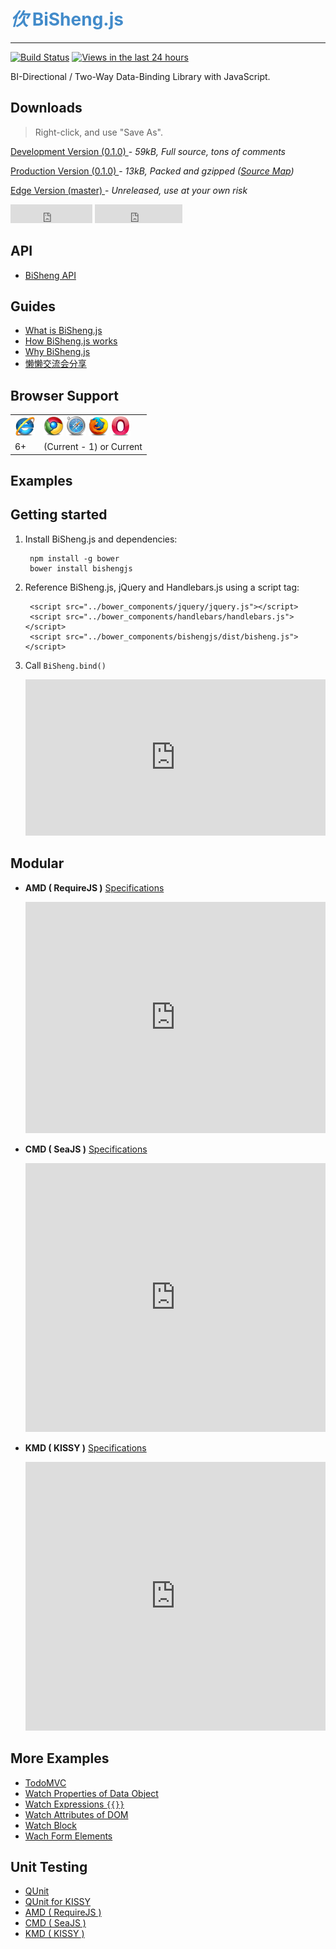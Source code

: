 <!-- 
# BiSheng.js 
---
-->
<h1 style="color: #428BCA; ">
    <i class="iconlogo">&#x3438;</i> 
    BiSheng.js
</h1>
<hr>

<!-- TODO http://startbootstrap.com/templates/modern-business/index.html -->

[![Build Status](https://api.travis-ci.org/thx/bisheng.png?branch=master)](http://travis-ci.org/thx/bisheng)
[![Views in the last 24 hours](https://sourcegraph.com/api/repos/github.com/thx/bisheng/counters/views-24h.png)](https://github.com/thx/bisheng/)

BI-Directional / Two-Way Data-Binding Library with JavaScript.

<!-- 双向数据绑定工具库。 -->

<!-- 一款小巧轻便的数据双向绑定库，旨在帮助前端攻城师快速开发 Web 组件和应用。支持所有主流浏览器（包括 IE6），可以单独使用，也可以方便地集成到第三方框架。目前基于模板引擎 Handlebars.js 实现，可扩展支持其他基于语法树的模板引擎。 -->

<!-- 改变开发方式 全浏览器支持 易扩展 易集成 -->

## Downloads

> Right-click, and use "Save As".

<p>
    <a href="../dist/bisheng.js" class="btn btn-success w250">
        Development Version (0.1.0)
    </a> -
    <i><span id="uncompressed">59</span>kB, Full source, tons of comments</i>
</p>
<p>
    <a href="../dist/bisheng-min.js" class="btn btn-primary w250">
        Production Version (0.1.0)
    </a> - 
    <i><span id="minified">13</span>kB, Packed and gzipped (<a href="../dist/bisheng-min.map">Source Map</a>)</i>
</p>
<p>
    <a href="https://raw2.github.com/thx/bisheng/master/dist/bisheng.js" class="btn btn-default w250">
        Edge Version (master)
    </a> - 
    <i>Unreleased, use at your own risk</i>
</p>

<iframe src="http://ghbtns.com/github-btn.html?user=thx&repo=bisheng&type=watch&count=true&size=large"
  allowtransparency="true" frameborder="0" scrolling="0" width="131" height="30"></iframe>

<iframe src="http://ghbtns.com/github-btn.html?user=thx&repo=bisheng&type=fork&count=true&size=large"
  allowtransparency="true" frameborder="0" scrolling="0" width="140" height="30"></iframe>

<script type="text/javascript">
    function size(file, target) {
        $.ajax({
            type: 'head',
            url: file
        }).success(function(_, __, jqXHR) {
            var size = jqXHR.getResponseHeader('Content-Length')
            if(!size) return;
            size = parseInt(size / 1024, 10)
            $(target).html(size)
        })
    }
    size('/dist/bisheng.js', '#uncompressed')
    size('/dist/bisheng-min.js','#minified')
</script>
  
## API

* [BiSheng API](./bisheng.html)
<!-- <a href="./bisheng.html" type="button" class="btn btn-success">BiSheng</a> -->
<!-- <a href="./loop.html" type="button" class="btn btn-default">Loop</a> -->

## Guides

* [What is BiSheng.js](./what.html)
* [How BiSheng.js works](./how.html)
* [Why BiSheng.js](./why.html)
* [懒懒交流会分享](./lanlan.html)

<!-- 
<a href="./what.html" type="button" class="btn btn-default">What is BiSheng.js</a>
<a href="./how.html" type="button" class="btn btn-default">How BiSheng.js works</a>
<a href="./why.html" type="button" class="btn btn-default">Why BiSheng.js</a>
 -->

## Browser Support

<table>
    <tr>
        <td>
            <img width="32" src="./image/Browsers_MIN/Png/IE.png">
        </td>
        <td>
            <img width="32" src="./image/Browsers_MIN/Png/Chrome.png">
            <img width="32" src="./image/Browsers_MIN/Png/Safari.png">
            <img width="32" src="./image/Browsers_MIN/Png/Firefox.png">
            <img width="32" src="./image/Browsers_MIN/Png/Opera.png">
        </td>
    </tr>
    <tr>
        <td>6+</td>
        <td>(Current - 1) or Current</td>
    </tr>
</table>

<!--
* Internet Explorer：6+
* Chrome, Safari, Firefox, Opera：前一个或当前版本
-->
<!-- IE：IE6 IE8 IE9 IE10 IE11 -->

## Examples

<div id="samples" class="row"></div>
<script src="../bower_components/js-md5/js/md5.min.js"></script>
<script src="./samples.js"></script>

## Getting started

1. Install BiSheng.js and dependencies:

        npm install -g bower
        bower install bishengjs

2. Reference BiSheng.js, jQuery and Handlebars.js using a script tag:
        
        <script src="../bower_components/jquery/jquery.js"></script>
        <script src="../bower_components/handlebars/handlebars.js"></script>
        <script src="../bower_components/bishengjs/dist/bisheng.js"></script>

3. Call `BiSheng.bind()`

    <iframe width="100%" height="250" src="http://jsfiddle.net/zj2WF/embedded/js,html,result" allowfullscreen="allowfullscreen" frameborder="0"></iframe>

## Modular

<!-- Use Module Loader  -->

* **AMD ( RequireJS )** [Specifications](https://github.com/amdjs/amdjs-api/wiki/AMD)

    <iframe width="100%" height="370" src="http://jsfiddle.net/HbhJ3/embedded/js,html,result" allowfullscreen="allowfullscreen" frameborder="0"></iframe>

* **CMD ( SeaJS )** [Specifications](https://github.com/seajs/seajs/issues/242)

    <iframe width="100%" height="430" src="http://jsfiddle.net/ekfY8/embedded/js,html,result" allowfullscreen="allowfullscreen" frameborder="0"></iframe>

* **KMD ( KISSY )** [Specifications](http://docs.kissyui.com/1.4/docs/html/guideline/kmd.html)

    <iframe width="100%" height="430" src="http://jsfiddle.net/4eAF9/embedded/js,html,result" allowfullscreen="allowfullscreen" frameborder="0"></iframe>

## More Examples

* [TodoMVC](../demo/todo/index.html)
* [Watch Properties of Data Object](../demo/loop.html)
* [Watch Expressions `{{}}`](../demo/expression.html)
* [Watch Attributes of DOM](../demo/attribute.html)
* [Watch Block](../demo/block.html)
* [Wach Form Elements](../demo/form.html)

<!-- 监听数据对象的属性 -->
<!-- 监听表达式 -->
<!-- 监听 DOM 节点的属性 -->
<!-- 监听逻辑块 -->
<!-- 监听表单元素 -->

## Unit Testing

* [QUnit](../test/bisheng.html?noglobals=true&notrycatch=true)
* [QUnit for KISSY](../test/bisheng_kissy.html?noglobals=true&notrycatch=true)
* [AMD ( RequireJS )](../test/expose_amd.html?noglobals=true&notrycatch=true)
* [CMD ( SeaJS )](../test/expose_cmd.html?noglobals=true&notrycatch=true)
* [KMD ( KISSY )](../test/expose_kmd.html?noglobals=true&notrycatch=true)

<!-- 
## Thanks

Thanks to the following articles and frameworks for giving BiSheng.js this inspiration:

感谢以下框架和文章给 BiSheng.js 的启发：

1. [AngularJS — Superheroic JavaScript MVW Framework](http://angularjs.org/)
2. [Rivets.js — Lightweight and powerful data binding + templating solution for building modern web applications](https://github.com/mikeric/rivets)
3. [nytimes/backbone.stickit](https://github.com/nytimes/backbone.stickit)
4. [Epoxy.js — Elegant Data Binding for Backbone](https://github.com/gmac/backbone.epoxy)
5. [Ember.js — A framework for creating ambitious web applications](http://emberjs.com/)
6. [Knockout — Simplify dynamic JavaScript UIs with the Model-View-View Model (MVVM) pattern](http://knockoutjs.com/)
7. [backbone.modelbinding — Awesome model binding for Backbone.js](https://github.com/derickbailey/backbone.modelbinding/)
8. [RubyLouvre/avalon — 迷你简单易用的MVVM框架](https://github.com/RubyLouvre/avalon)
9. [shepherdwind/bidi - MVVM for KISSY](https://github.com/shepherdwind/bidi)
10. [$watch How the $apply Runs a $digest](http://angular-tips.com/blog/2013/08/watch-how-the-apply-runs-a-digest/)，[翻译](http://blog.csdn.net/leekangtaqi/article/details/10376363)
 -->


<!-- 
        // HTML 模板
        var tpl = '{{title}}'
        // 数据对象
        var data = {
          title: 'foo'
        }
        // 执行双向绑定
        BiSheng.bind(data, tpl, function(content){
          // 然后在回调函数中将绑定后的 DOM 元素插入文档中
          $('div.container').append(content)
        });
        // 改变数据 data.title，对应的文档区域会更新
        BiSheng.apply(function(){
            data.title = 'bar'
        })
 -->

<!-- 
    [Specifications](https://github.com/amdjs/amdjs-api/wiki/AMD)
 -->
<!-- 
        // <script src="../bower_components/requirejs/require.js"></script>

        // Set the config for the BiSheng.js, jQuery, Handlebars.js
        require.config({
          paths:{
            bisheng: '../bower_components/bishengjs/dist/bisheng',
            jquery: '../bower_components/jquery/jquery',
            handlebars: '../bower_components/handlebars/handlebars'
          }
        })
        // Start the main app logic.
        require(['bisheng'], function(BiSheng){
            // code here
        })
-->

<!-- 
    [Specifications](https://github.com/seajs/seajs/issues/242)
 -->
<!-- 
        // <script src="../bower_components/seajs/sea.js"></script>

        // Set the config for the BiSheng.js, jQuery, Handlebars.js
        seajs.config({
          alias: {
            bisheng: '../bower_components/bishengjs/dist/bisheng',
            jquery: '../bower_components/jquery/jquery',
            handlebars: '../bower_components/handlebars/handlebars'
          }
        })
        // Start the main app logic.
        seajs.use(['bisheng'], function(BiSheng){
            // code here
        })
-->

<!-- 
    [Specifications](http://docs.kissyui.com/1.4/docs/html/guideline/kmd.html)
 -->
<!-- 
        // <script src="../bower_components/kissy/build/seed.js"></script>

        // Set the config for the BiSheng.js, jQuery, Handlebars.js
        KISSY.config({
            packages: {
                bisheng: { base: '../dist/' },
                jquery: { base: 'lib/' },
                handlebars: { base: 'lib/' }
            }
        })
        // Start the main app logic.
        KISSY.use(['bisheng'], function (S, BiSheng) {
            // code here
        })
-->